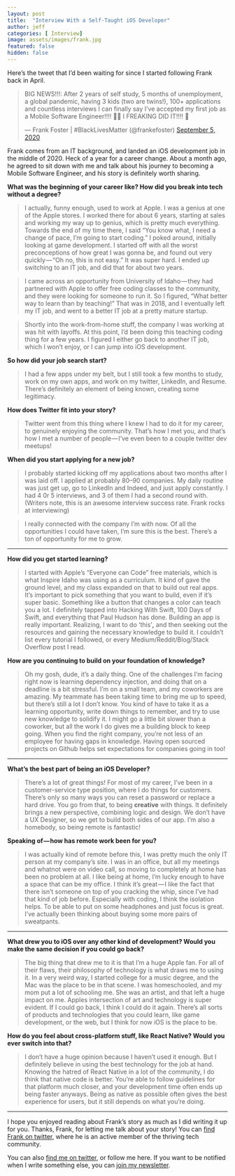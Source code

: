 ```yaml
---
layout: post
title:  "Interview With a Self-Taught iOS Developer"
author: jeff
categories: [ Interview]
image: assets/images/frank.jpg
featured: false
hidden: false
---
```


Here’s the tweet that I’d been waiting for since I started following Frank back in April.

<blockquote class="twitter-tweet"><p lang="en" dir="ltr">BIG NEWS!!!: After 2 years of self study, 5 months of unemployment, a global pandemic, having 3 kids (two are twins!), 100+ applications and countless interviews I can finally say I’ve accepted my first job as a Mobile Software Engineer!!!! 🎉🥳 I FREAKING DID IT!!!! 🙌</p>&mdash; Frank Foster | #BlackLivesMatter (@frankefoster) <a href="https://twitter.com/frankefoster/status/1302313561696301057?ref_src=twsrc%5Etfw">September 5, 2020</a></blockquote> <script async src="https://platform.twitter.com/widgets.js" charset="utf-8"></script>

Frank comes from an IT background, and landed an iOS development job in the middle of 2020. Heck of a year for a career change. About a month ago, he agreed to sit down with me and talk about his journey to becoming a Mobile Software Engineer, and his story is definitely worth sharing.

**What was the beginning of your career like? How did you break into tech without a degree?**

> I actually, funny enough, used to work at Apple. I was a genius at one of the Apple stores. I worked there for about 6 years, starting at sales and working my way up to genius, which is pretty much everything. Towards the end of my time there, I said “You know what, I need a change of pace, I’m going to start coding.” I poked around, initially looking at game development. I started off with all the worst preconceptions of how great I was gonna be, and found out very quickly — “Oh no, this is not easy.” It was super hard. I ended up switching to an IT job, and did that for about two years.

> I came across an opportunity from University of Idaho — they had partnered with Apple to offer free coding classes to the community, and they were looking for someone to run it. So I figured, “What better way to learn than by teaching!” That was in 2018, and I eventually left my IT job, and went to a better IT job at a pretty mature startup.

> Shortly into the work-from-home stuff, the company I was working at was hit with layoffs. At this point, I’d been doing this teaching coding thing for a few years. I figured I either go back to another IT job, which I won’t enjoy, or I can jump into iOS development.

  

**So how did your job search start?**

> I had a few apps under my belt, but I still took a few months to study, work on my own apps, and work on my twitter, LinkedIn, and Resume. There’s definitely an element of being known, creating some legitimacy.

  

**How does Twitter fit into your story?**

> Twitter went from this thing where I knew I had to do it for my career, to genuinely enjoying the community. That’s how I met you, and that’s how I met a number of people — I’ve even been to a couple twitter dev meetups!

  

**When did you start applying for a new job?**

> I probably started kicking off my applications about two months after I was laid off. I applied at probably 80–90 companies. My daily routine was just get up, go to LinkedIn and Indeed, and just apply constantly. I had 4 0r 5 interviews, and 3 of them I had a second round with. (Writers note, this is an awesome interview success rate. Frank rocks at interviewing)

> I really connected with the company I’m with now. Of all the opportunities I could have taken, I’m sure this is the best. There’s a ton of opportunity for me to grow.

----------

**How did you get started learning?**

> I started with Apple’s “Everyone can Code” free materials, which is what Inspire Idaho was using as a curriculum. It kind of gave the ground level, and my class expanded on that to build out real apps. It’s important to pick something that you want to build, even if it’s super basic. Something like a button that changes a color can teach you a lot. I definitely tapped into Hacking With Swift, 100 Days of Swift, and everything that Paul Hudson has done. Building an app is really important. Realizing, I want to do ‘this’**,** and then seeking out the resources and gaining the necessary knowledge to build it. I couldn’t list every tutorial I followed, or every Medium/Reddit/Blog/Stack Overflow post I read.

  

**How are you continuing to build on your foundation of knowledge?**

> Oh my gosh, dude, it’s a daily thing. One of the challenges I’m facing right now is learning dependency injection, and doing that on a deadline is a bit stressful. I’m on a small team, and my coworkers are amazing. My teammate has been taking time to bring me up to speed, but there’s still a lot I don’t know. You kind of have to take it as a learning opportunity, write down things to remember, and try to use new knowledge to solidify it. I might go a little bit slower than a coworker, but all the work I do gives me a building block to keep going. When you find the right company, you’re not less of an employee for having gaps in knowledge. Having open sourced projects on Github helps set expectations for companies going in too!

----------

**What’s the best part of being an iOS Developer?**

> There’s a lot of great things! For most of my career, I’ve been in a customer-service type position, where I do things for customers. There’s only so many ways you can reset a password or replace a hard drive. You go from that, to being **creative** with things. It definitely brings a new perspective, combining logic and design. We don’t have a UX Designer, so we get to build both sides of our app. I’m also a homebody, so being remote is fantastic!

  

**Speaking of — how has remote work been for you?**

> I was actually kind of remote before this, I was pretty much the only IT person at my company’s site. I was in an office, but all my meetings and whatnot were on video call, so moving to completely at home has been no problem at all. I like being at home, I’m lucky enough to have a space that can be my office. I think it’s great — I like the fact that there isn’t someone on top of you cracking the whip, since I’ve had that kind of job before. Especially with coding, I think the isolation helps. To be able to put on some headphones and just focus is great. I’ve actually been thinking about buying some more pairs of sweatpants.

----------

**What drew you to iOS over any other kind of development? Would you make the same decision if you could go back?**

> The big thing that drew me to it is that I’m a huge Apple fan. For all of their flaws, their philosophy of technology is what draws me to using it. In a very weird way, I started college for a music degree, and the Mac was the place to be in that scene. I was homeschooled, and my mom put a lot of schooling me. She was an artist, and that left a huge impact on me. Apples intersection of art and technology is super evident. If I could go back, I think I could do it again. There’s all sorts of products and technologies that you could learn, like game development, or the web, but I think for now iOS is the place to be.

  

**How do you feel about cross-platform stuff, like React Native? Would you ever switch into that?**

> I don’t have a huge opinion because I haven’t used it enough. But I definitely believe in using the best technology for the job at hand. Knowing the hatred of React Native in a lot of the community, I do think that native code is better. You’re able to follow guidelines for that platform much closer, and your development time often ends up being faster anyways. Being as native as possible often gives the best experience for users, but it still depends on what you’re doing.

----------

I hope you enjoyed reading about Frank’s story as much as I did writing it up for you. Thanks, Frank, for letting me talk about your story! You can [find Frank on twitter](https://twitter.com/frankefoster), where he is an active member of the thriving tech community.

You can also [find me on twitter](https://twitter.com/JeffMorhous), or follow me here. If you want to be notified when I write something else, you can [join my newsletter](https://iosbynight.substack.com/).
